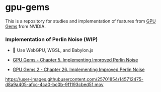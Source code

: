 # gpu-gems

This is a repository for studies and implementation of features from [GPU Gems](https://developer.nvidia.com/gpugems/gpugems3/contributors) from NVIDIA.

### Implementation of Perlin Noise (WIP)

- 🔨 Use WebGPU, WGSL, and Babylon.js

- [GPU Gems - Chapter 5. Implementing Improved Perlin Noise](https://developer.nvidia.com/gpugems/gpugems/part-i-natural-effects/chapter-5-implementing-improved-perlin-noise)
- [GPU Gems 2 - Chapter 26. Implementing Improved Perlin Noise](https://developer.nvidia.com/gpugems/gpugems2/part-iii-high-quality-rendering/chapter-26-implementing-improved-perlin-noise)

https://user-images.githubusercontent.com/25701854/145712475-d8a9a405-afcc-4ca0-bc0b-9f1193cbed51.mov
